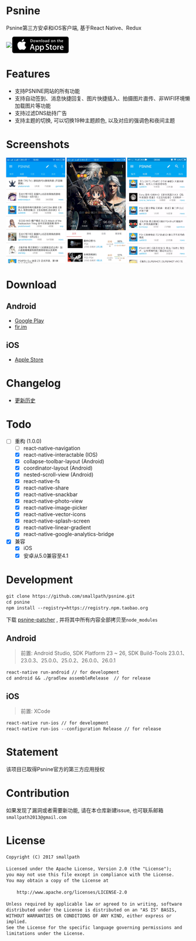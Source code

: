 # Psnine
Psnine第三方安卓和iOS客户端, 基于React Native、Redux

<a href="https://play.google.com/store/apps/details?id=com.psnine"><img src="https://play.google.com/intl/en_us/badges/images/generic/en_badge_web_generic.png" width="175px" align="center"></a><a href="https://itunes.apple.com/cn/app/psnine/id1279618123"><img src="art/store.svg" width="155px" align="center"></a>

# Features
- 支持PSNINE网站的所有功能
- 支持自动签到、消息快捷回复、图片快捷插入、拍摄图片直传、非WIFI环境懒加载图片等功能
- 支持过滤DNS劫持广告
- 支持主题的切换, 可以切换19种主题颜色, 以及对应的强调色和夜间主题

# Screenshots
<a href="art/1.gif"><img src="art/1.gif" width="32%"/></a>
<a href="art/2.gif"><img src="art/2.gif" width="32%"/></a>
<a href="art/3.gif"><img src="art/3.gif" width="32%"/></a>

# Download

## Android
- [Google Play][play link]
- [fir.im][fir link]

## iOS
- [Apple Store](https://itunes.apple.com/cn/app/psnine/id1279618123)

# Changelog
- [更新历史](./CHANGELOG.md)

# Todo
- [ ] 重构 (1.0.0)
  - [ ] react-native-navigation
  - [x] react-native-interactable (IOS)
  - [x] collapse-toolbar-layout (Android)
  - [x] coordinator-layout (Android)
  - [x] nested-scroll-view (Android)
  - [x] react-native-fs
  - [x] react-native-share
  - [x] react-native-snackbar
  - [x] react-native-photo-view
  - [x] react-native-image-picker
  - [x] react-native-vector-icons
  - [x] react-native-splash-screen
  - [x] react-native-linear-gradient
  - [x] react-native-google-analytics-bridge
- [x] 兼容
  - [x] iOS
  - [x] 安卓从5.0兼容至4.1

# Development
```
git clone https://github.com/smallpath/psnine.git
cd psnine
npm install --registry=https://registry.npm.taobao.org
```
下载 [psnine-patcher](https://github.com/smallpath/psnine-patcher) , 并将其中所有内容全部拷贝至`node_modules`

## Android
> 前置: Android Studio, SDK Platform 23 ~ 26, SDK Build-Tools 23.0.1、23.0.3、25.0.0、25.0.2、26.0.0、26.0.1

```
react-native run-android // for development
cd android && ./gradlew assembleRelease  // for release
```

## iOS
> 前置: XCode

```
react-native run-ios // for development
react-native run-ios --configuration Release // for release
```

# Statement
该项目已取得Psnine官方的第三方应用授权

# Contribution
如果发现了漏洞或者需要新功能, 请在本仓库新建issue, 也可联系邮箱`smallpath2013@gmail.com`

# License
```
Copyright (C) 2017 smallpath

Licensed under the Apache License, Version 2.0 (the "License");
you may not use this file except in compliance with the License.
You may obtain a copy of the License at

    http://www.apache.org/licenses/LICENSE-2.0

Unless required by applicable law or agreed to in writing, software
distributed under the License is distributed on an "AS IS" BASIS,
WITHOUT WARRANTIES OR CONDITIONS OF ANY KIND, either express or implied.
See the License for the specific language governing permissions and
limitations under the License.
```

[play badge]: https://play.google.com/intl/en_us/badges/images/generic/en_badge_web_generic.png
[play link]: https://play.google.com/store/apps/details?id=com.psnine
[fir link]: https://fir.im/mf24
